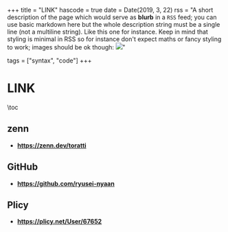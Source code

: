 +++
title = "LINK"
hascode = true
date = Date(2019, 3, 22)
rss = "A short description of the page which would serve as **blurb** in a `RSS` feed; you can use basic markdown here but the whole description string must be a single line (not a multiline string). Like this one for instance. Keep in mind that styling is minimal in RSS so for instance don't expect maths or fancy styling to work; images should be ok though: ![](https://upload.wikimedia.org/wikipedia/en/3/32/Rick_and_Morty_opening_credits.jpeg)"

tags = ["syntax", "code"]
+++


# LINK

\toc

## zenn

* **https://zenn.dev/toratti**


## GitHub

* **https://github.com/ryusei-nyaan**


## Plicy

* **https://plicy.net/User/67652**
